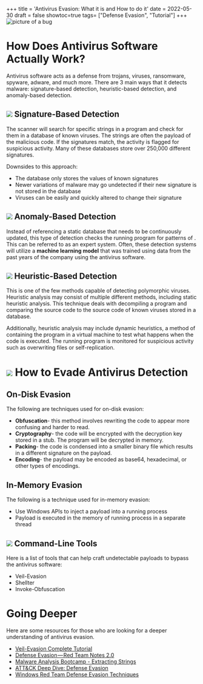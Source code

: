 +++
title = 'Antivirus Evasion: What it is and How to do it'
date = 2022-05-30
draft = false
showtoc=true
tags= ["Defense Evasion", "Tutorial"]
+++
![picture of a bug](https://cdn-images-1.medium.com/max/800/1*W1qjqIKKNMK9_QYWXGQzRw.png)

How Does Antivirus Software Actually Work?
==========================================

Antivirus software acts as a defense from trojans, viruses, ransomware, spyware, adware, and much more. There are 3 main ways that it detects malware: signature-based detection, heuristic-based detection, and anomaly-based detection.

![](https://cdn-images-1.medium.com/max/800/1*ehROjARifrRnkEITjkFwMw.png)
Signature-Based Detection
-------------------------

The scanner will search for specific strings in a program and check for them in a database of known viruses. The strings are often the payload of the malicious code. If the signatures match, the activity is flagged for suspicious activity. Many of these databases store over 250,000 different signatures.

Downsides to this approach:

* The database only stores the values of known signatures
* Newer variations of malware may go undetected if their new signature is not stored in the database
* Viruses can be easily and quickly altered to change their signature

![](https://cdn-images-1.medium.com/max/800/1*8jt-Qw_ai_h_GCSJV15fuQ.png)
Anomaly-Based Detection
-----------------------

Instead of referencing a static database that needs to be continuously updated, this type of detection checks the running program for patterns of . This can be referred to as an expert system. Often, these detection systems will utilize a **machine learning model** that was trained using data from the past years of the company using the antivirus software.

![](https://cdn-images-1.medium.com/max/800/1*meCStYsucAG7XXY88Lnj0w.jpeg)
Heuristic-Based Detection
-------------------------

This is one of the few methods capable of detecting polymorphic viruses. Heuristic analysis may consist of multiple different methods, including static heuristic analysis. This technique deals with decompiling a program and comparing the source code to the source code of known viruses stored in a database.

Additionally, heuristic analysis may include dynamic heuristics, a method of containing the program in a virtual machine to test what happens when the code is executed. The running program is monitored for suspicious activity such as overwriting files or self-replication.

![](https://cdn-images-1.medium.com/max/800/1*VY6GEFR7NyUkIPcXNT49bg.jpeg)
How to Evade Antivirus Detection
================================

**On-Disk Evasion**
-------------------

The following are techniques used for on-disk evasion:

* **Obfuscation**- this method involves rewriting the code to appear more confusing and harder to read.
* **Cryptography**- the code will be encrypted with the decryption key stored in a stub. The program will be decrypted in memory.
* **Packing**- the code is condensed into a smaller binary file which results in a different signature on the payload.
* **Encoding**- the payload may be encoded as base64, hexadecimal, or other types of encodings.

In-Memory Evasion
-----------------

The following is a technique used for in-memory evasion:

* Use Windows APIs to inject a payload into a running process
* Payload is executed in the memory of running process in a separate thread

![](https://cdn-images-1.medium.com/max/800/1*H6l629Qydy1pFxjjyoQn9A.jpeg)
Command-Line Tools
------------------

Here is a list of tools that can help craft undetectable payloads to bypass the antivirus software:

* Veil-Evasion
* Shellter
* Invoke-Obfuscation

Going Deeper
============

Here are some resources for those who are looking for a deeper understanding of antivirus evasion.

* [Veil-Evasion Complete Tutorial](https://youtu.be/iz1twCSJZyo)
* [Defense Evasion — Red Team Notes 2.0](https://dmcxblue.gitbook.io/red-team-notes-2-0/red-team-techniques/defense-evasion)
* [Malware Analysis Bootcamp - Extracting Strings](https://youtu.be/V3_vc7BO9lU)
* [ATT&CK Deep Dive: Defense Evasion](https://youtu.be/WmJcbDfy9L4)
* [Windows Red Team Defense Evasion Techniques](https://www.linode.com/docs/guides/windows-red-team-defense-evasion-techniques/)
